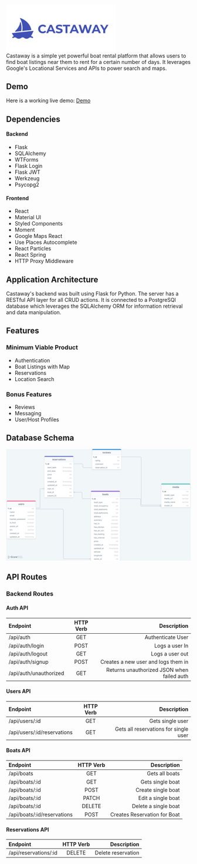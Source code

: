 <img src="./readme_images/CastawayLogo.png" width="300">
<br/>
Castaway is a simple yet powerful boat rental platform that allows users to find boat listings near them to rent for a certain number of days. It leverages Google's Locational Services and APIs to power search and maps.

## Demo

Here is a working live demo: [Demo](https://castaway-app.herokuapp.com/)

## Dependencies

#### Backend

-   Flask
-   SQLAlchemy
-   WTForms
-   Flask Login
-   Flask JWT
-   Werkzeug
-   Psycopg2

#### Frontend

-   React
-   Material UI
-   Styled Components
-   Moment
-   Google Maps React
-   Use Places Autocomplete
-   React Particles
-   React Spring
-   HTTP Proxy Middleware

## Application Architecture

Castaway's backend was built using Flask for Python. The server has a RESTful API layer for all CRUD actions. It is connected to a PostgreSQl database which leverages the SQLAlchemy ORM for information retrieval and data manipulation.

## Features

### Minimum Viable Product

-   Authentication
-   Boat Listings with Map
-   Reservations
-   Location Search

### Bonus Features

-   Reviews
-   Messaging
-   User/Host Profiles

## Database Schema

<img src="./readme_images/database_schema.png"/>

## API Routes

### Backend Routes

#### Auth API

| Endpoint               | HTTP Verb |                                Description |
| :--------------------- | :-------: | -----------------------------------------: |
| /api/auth              |    GET    |                          Authenticate User |
| /api/auth/login        |   POST    |                             Logs a user In |
| /api/auth/logout       |    GET    |                            Logs a user out |
| /api/auth/signup       |   POST    |        Creates a new user and logs them in |
| /api/auth/unauthorized |    GET    | Returns unauthorized JSON when failed auth |

#### Users API

| Endpoint                    | HTTP Verb |                           Description |
| :-------------------------- | :-------: | ------------------------------------: |
| /api/users/:id              |    GET    |                      Gets single user |
| /api/users/:id/reservations |    GET    | Gets all reservations for single user |

#### Boats API

| Endpoint                    | HTTP Verb |                  Description |
| :-------------------------- | :-------: | ---------------------------: |
| /api/boats                  |    GET    |               Gets all boats |
| /api/boats/:id              |    GET    |             Gets single boat |
| /api/boats/:id              |   POST    |           Create single boat |
| /api/boats/:id              |   PATCH   |           Edit a single boat |
| /api/boats/:id              |  DELETE   |         Delete a single boat |
| /api/boats/:id/reservations |   POST    | Creates Reservation for Boat |

#### Reservations API

| Endpoint              | HTTP Verb |        Description |
| :-------------------- | :-------: | -----------------: |
| /api/reservations/:id |  DELETE   | Delete reservation |
